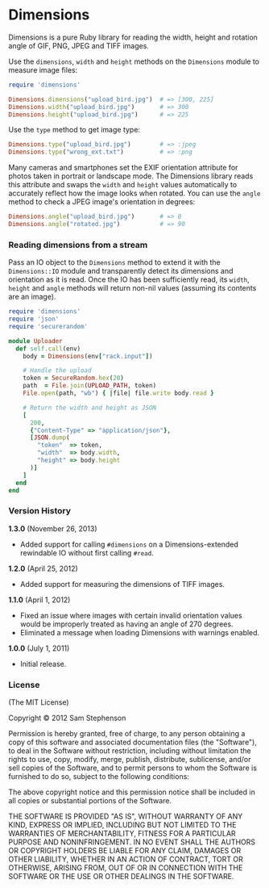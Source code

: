Dimensions
==========

Dimensions is a pure Ruby library for reading the width, height and
rotation angle of GIF, PNG, JPEG and TIFF images.

Use the `dimensions`, `width` and `height` methods on the `Dimensions`
module to measure image files:

```ruby
require 'dimensions'

Dimensions.dimensions("upload_bird.jpg")  # => [300, 225]
Dimensions.width("upload_bird.jpg")       # => 300
Dimensions.height("upload_bird.jpg")      # => 225
```

Use the `type` method to get image type:

```ruby
Dimensions.type("upload_bird.jpg")        # => :jpeg
Dimensions.type("wrong_ext.txt")          # => :png
```

Many cameras and smartphones set the EXIF orientation attribute for
photos taken in portrait or landscape mode. The Dimensions library
reads this attribute and swaps the `width` and `height` values
automatically to accurately reflect how the image looks when
rotated. You can use the `angle` method to check a JPEG image's
orientation in degrees:

```ruby
Dimensions.angle("upload_bird.jpg")       # => 0
Dimensions.angle("rotated.jpg")           # => 90
```

### Reading dimensions from a stream

Pass an IO object to the `Dimensions` method to extend it with the
`Dimensions::IO` module and transparently detect its dimensions and
orientation as it is read. Once the IO has been sufficiently read, its
`width`, `height` and `angle` methods will return non-nil values
(assuming its contents are an image).

```ruby
require 'dimensions'
require 'json'
require 'securerandom'

module Uploader
  def self.call(env)
    body = Dimensions(env["rack.input"])

    # Handle the upload
    token = SecureRandom.hex(20)
    path  = File.join(UPLOAD_PATH, token)
    File.open(path, "wb") { |file| file.write body.read }

    # Return the width and height as JSON
    [
      200,
      {"Content-Type" => "application/json"},
      [JSON.dump(
        "token"  => token,
        "width"  => body.width,
        "height" => body.height
      )]
    ]
  end
end
```

### Version History

**1.3.0** (November 26, 2013)

* Added support for calling `#dimensions` on a Dimensions-extended
  rewindable IO without first calling `#read`.

**1.2.0** (April 25, 2012)

* Added support for measuring the dimensions of TIFF images.

**1.1.0** (April 1, 2012)

* Fixed an issue where images with certain invalid orientation values
  would be improperly treated as having an angle of 270 degrees.
* Eliminated a message when loading Dimensions with warnings enabled.

**1.0.0** (July 1, 2011)

* Initial release.

### License

(The MIT License)

Copyright &copy; 2012 Sam Stephenson

Permission is hereby granted, free of charge, to any person obtaining
a copy of this software and associated documentation files (the
"Software"), to deal in the Software without restriction, including
without limitation the rights to use, copy, modify, merge, publish,
distribute, sublicense, and/or sell copies of the Software, and to
permit persons to whom the Software is furnished to do so, subject to
the following conditions:

The above copyright notice and this permission notice shall be
included in all copies or substantial portions of the Software.

THE SOFTWARE IS PROVIDED "AS IS", WITHOUT WARRANTY OF ANY KIND,
EXPRESS OR IMPLIED, INCLUDING BUT NOT LIMITED TO THE WARRANTIES OF
MERCHANTABILITY, FITNESS FOR A PARTICULAR PURPOSE AND
NONINFRINGEMENT. IN NO EVENT SHALL THE AUTHORS OR COPYRIGHT HOLDERS BE
LIABLE FOR ANY CLAIM, DAMAGES OR OTHER LIABILITY, WHETHER IN AN ACTION
OF CONTRACT, TORT OR OTHERWISE, ARISING FROM, OUT OF OR IN CONNECTION
WITH THE SOFTWARE OR THE USE OR OTHER DEALINGS IN THE SOFTWARE.
